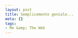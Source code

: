```yaml
--- 
layout: post
title: Semplicemente geniale...
meta: {}
tags: 
- Me &amp; The Web
---
```

<object width="400" height="350"><param name="movie" value="http://www.youtube.com/v/2mTLO2F_ERY"></param><param name="wmode" value="transparent"></param><embed src="http://www.youtube.com/v/2mTLO2F_ERY" type="application/x-shockwave-flash" wmode="transparent" width="400" height="350"></embed></object> 
